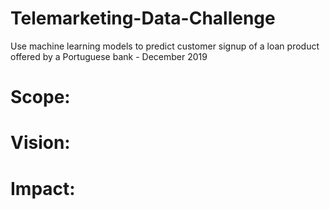 # Telemarketing-Data-Challenge
Use machine learning models to predict customer signup of a loan product offered by a Portuguese bank - December 2019
# Scope:
# Vision:
# Impact:
